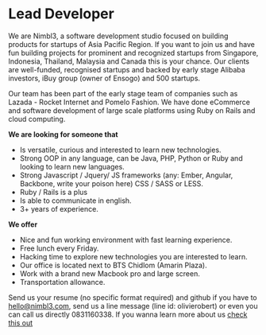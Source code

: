 Lead Developer
================
We are Nimbl3, a software development studio focused on building products for startups of Asia Pacific Region. If you want to join us and have fun building projects for prominent and recognized startups from Singapore, Indonesia, Thailand, Malaysia and Canada this is your chance. Our clients are well-funded, recognised startups and backed by early stage Alibaba investors, iBuy group (owner of Ensogo) and 500 startups.

Our team has been part of the early stage team of companies such as Lazada - Rocket Internet and Pomelo Fashion. We have done eCommerce and software development of large scale platforms using Ruby on Rails and cloud computing. 

**We are looking for someone that**
- Is versatile, curious and interested to learn new technologies.
- Strong OOP in any language, can be Java, PHP, Python or Ruby and looking to learn new languages.
- Strong Javascript / Jquery/ JS frameworks (any: Ember, Angular, Backbone, write your poison here) CSS / SASS or LESS. 
- Ruby / Rails is a plus
- Is able to communicate in english.
- 3+ years of experience.

**We offer**
- Nice and fun working environment with fast learning experience. 
- Free lunch every Friday.
- Hacking time to explore new technologies you are interested to learn.
- Our office is located next to BTS Chidlom (Amarin Plaza).
- Work with a brand new Macbook pro and large screen.
- Transportation allowance.

Send us your resume (no specific format required) and github if you have to [hello@nimbl3.com], send us a line message (line id: olivierobert) or even you can call us directly 0831160338. If you wanna learn more about us [check this out]

[hello@nimbl3.com]:mailto:hello@nimbl3.com
[check this out]:https://github.com/nimbl3/our-team
